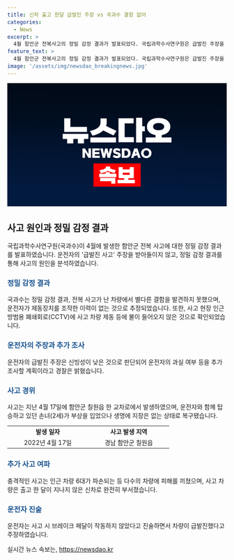 ```yaml
---
title: 신차 출고 한달 급발진 주장 vs 국과수 결함 없어
categories:
  - News
excerpt: >
  4월 함안군 전복사고의 정밀 감정 결과가 발표되었다. 국립과학수사연구원은 급발진 주장을 받아들이지 않고, 전복 차량에서 결함을 발견하지 못했다고 밝혔다. 운전자가 제동장치를 조작한 이력이 없고, 사고 직전 가속 페달을 작동했을 가능성이 있다는 것을 추정했다. 이에 따라 운전자의 급발진 주장은 신뢰성이 낮은 것으로 보이며 추가 조사가 예정되어 있다. 사고로 운전자와 손녀가 다쳤지만 생명에 지장은 없었으며, 사고로 6대의 차량이 파손되는 등 피해가 발생했다. (자료: 이데일리)
feature_text: >
  4월 함안군 전복사고의 정밀 감정 결과가 발표되었다. 국립과학수사연구원은 급발진 주장을 받아들이지 않고, 전복 차량에서 결함을 발견하지 못했다고 밝혔다. 운전자가 제동장치를 조작한 이력이 없고, 사고 직전 가속 페달을 작동했을 가능성이 있다는 것을 추정했다. 이에 따라 운전자의 급발진 주장은 신뢰성이 낮은 것으로 보이며 추가 조사가 예정되어 있다. 사고로 운전자와 손녀가 다쳤지만 생명에 지장은 없었으며, 사고로 6대의 차량이 파손되는 등 피해가 발생했다. (자료: 이데일리)
image: '/assets/img/newsdao_breakingnews.jpg'
---
```


<p><img src="/assets/img/newsdao_breakingnews.jpg" alt="ontimetimes 속보" /></p>

<h2 data-ke-size="size26">사고 원인과 정밀 감정 결과</h2>

<p data-ke-size="size16">국립과학수사연구원(국과수)이 4월에 발생한 함안군 전복 사고에 대한 정밀 감정 결과를 발표하였습니다. 운전자의 '급발진 사고' 주장을 받아들이지 않고, 정밀 감정 결과를 통해 사고의 원인을 분석하였습니다.</p>

<h3><b><span style="color: #1a5490;">정밀 감정 결과</span></b></h3>

<p data-ke-size="size16">국과수는 정밀 감정 결과, 전복 사고가 난 차량에서 별다른 결함을 발견하지 못했으며, 운전자가 제동장치를 조작한 이력이 없는 것으로 추정되었습니다. 또한, 사고 현장 인근 방범용 폐쇄회로(CCTV)에 사고 차량 제동 등에 불이 들어오지 않은 것으로 확인되었습니다.</p>

<h3><b><span style="color: #1a5490;">운전자의 주장과 추가 조사</span></b></h3>

<p data-ke-size="size16">운전자의 급발진 주장은 신빙성이 낮은 것으로 판단되어 운전자의 과실 여부 등을 추가 조사할 계획이라고 경찰은 밝혔습니다.</p>

<h3><b><span style="color: #1a5490;">사고 경위</span></b></h3>

<p data-ke-size="size16">사고는 지난 4월 17일에 함안군 칠원읍 한 교차로에서 발생하였으며, 운전자와 함께 탑승하고 있던 손녀(2세)가 부상을 입었으나 생명에 지장은 없는 상태로 복구됐습니다.</p>

<table>
  <colgroup>
    <col width="186" />
    <col width="186" />
  </colgroup>
  <tr>
    <td style="text-align: center; height: 17px;"><b>발생 일자</b></td>
    <td style="text-align: center; height: 17px;"><b>사고 발생 지역</b></td>
  </tr>
  <tr>
    <td style="text-align: center; height: 17px;">2022년 4월 17일</td>
    <td style="text-align: center; height: 17px;">경남 함안군 칠원읍</td>
  </tr>
</table>

<h3><b><span style="color: #1a5490;">추가 사고 여파</span></b></h3>

<p data-ke-size="size16">충격적인 사고는 인근 차량 6대가 파손되는 등 다수의 차량에 피해를 끼쳤으며, 사고 차량은 출고 한 달이 지나지 않은 신차로 완전히 부서졌습니다.</p>

<h3><b><span style="color: #1a5490;">운전자 진술</span></b></h3>

<p data-ke-size="size16">운전자는 사고 시 브레이크 페달이 작동하지 않았다고 진술하면서 차량이 급발진했다고 주장하였습니다.</p>
실시간 뉴스 속보는, <a href="https://newsdao.kr" rel="dofollow">https://newsdao.kr</a>


